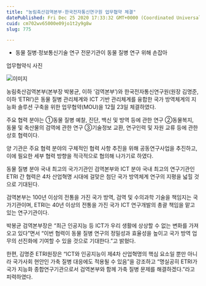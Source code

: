 ```yaml
---
title: "농림축산검역본부·한국전자통신연구원 업무협약 체결"
datePublished: Fri Dec 25 2020 17:33:32 GMT+0000 (Coordinated Universal Time)
cuid: cm702wv65000e09jo1t2y9g8w
slug: 775

---
```



- 동물 질병·정보통신기술 연구 전문기관이 동물 질병 연구 위해 손잡아

업무협약식 사진

![이미지](https://cdn.hashnode.com/res/hashnode/image/upload/v1739253977013/5d8531ec-bf32-4b1b-86c0-e468c6afec1e.png)

농림축산검역본부(본부장 박봉균, 이하 ‘검역본부’)와 한국전자통신연구원(원장 김명준, 이하 ‘ETRI’)은 동물 질병 관리체계와 ICT 기반 관리체계를 융합한 국가 방역체계의 지능화 솔루션 구축을 위한 업무협약(MOU)을 12월 23일 체결하였다.

주요 협력 분야는 ①동물 질병 예찰, 진단, 백신 및 방역 등에 관한 연구 ②동물복지, 동물 및 축산물의 검역에 관한 연구 ③기술정보 교환, 연구인력 및 자원 교류 등에 관한 상호 협력이다.

양 기관은 주요 협력 분야의 구체적인 협력 사항 추진을 위해 공동연구사업을 추진하고, 이에 필요한 세부 협력 방향을 적극적으로 협의해 나가기로 하였다.

동물 질병 분야 국내 최고의 국가기관인 검역본부와 ICT 분야 국내 최고의 연구기관인 ETRI 간 협력은 4차 산업혁명 시대에 걸맞은 첨단 국가 방역체계 연구의 지평을 넓힐 것으로 기대된다.

검역본부는 100년 이상의 전통을 가진 국가 방역, 검역 및 수의과학 기술을 책임지는 국가기관이며, ETRI는 40년 이상의 전통을 가진 국가 ICT 연구개발의 총괄 책임을 맡고 있는 연구기관이다.

박봉균 검역본부장은 “최근 인공지능 등 ICT가 우리 생활에 상상할 수 없는 변화를 가져오고 있다”면서 “이번 협력이 동물 질병 연구의 정밀성과 효율성을 높이고 국가 방역 업무의 선진화에 기여할 수 있을 것으로 기대한다.”고 밝혔다.

한편, 김명준 ETRI원장은 “ICT와 인공지능이 제4차 산업혁명의 핵심 요소일 뿐만 아니라 국가사회 현안인 가축 질병 대응에도 적용될 수 있음”을 강조하고 “명실공히 ETRI가 국가 지능화 종합연구기관으로서 검역본부와 함께 가축 질병 문제를 해결하겠다.”라고 피력하였다.